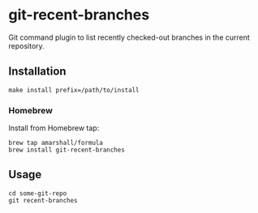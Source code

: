 # git-recent-branches

Git command plugin to list recently checked-out branches in the current repository.

## Installation

```
make install prefix=/path/to/install
```

### Homebrew

Install from Homebrew tap:

```
brew tap amarshall/formula
brew install git-recent-branches
```

## Usage

```
cd some-git-repo
git recent-branches
```
